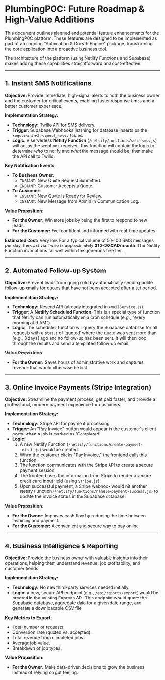 # PlumbingPOC: Future Roadmap & High-Value Additions

This document outlines planned and potential feature enhancements for the PlumbingPOC platform. These features are designed to be implemented as part of an ongoing "Automation & Growth Engine" package, transforming the core application into a proactive business tool.

The architecture of the platform (using Netlify Functions and Supabase) makes adding these capabilities straightforward and cost-effective.

---

## 1. Instant SMS Notifications

**Objective:** Provide immediate, high-signal alerts to both the business owner and the customer for critical events, enabling faster response times and a better customer experience.

**Implementation Strategy:**
*   **Technology:** Twilio API for SMS delivery.
*   **Trigger:** Supabase Webhooks listening for database inserts on the `requests` and `request_notes` tables.
*   **Logic:** A serverless **Netlify Function** (`/netlify/functions/send-sms.js`) will act as the webhook receiver. This function will contain the logic to determine *who* to notify and *what* the message should be, then make the API call to Twilio.

**Key Notification Events:**
*   **To Business Owner:**
    *   `INSTANT`: New Quote Request Submitted.
    *   `INSTANT`: Customer Accepts a Quote.
*   **To Customer:**
    *   `INSTANT`: New Quote is Ready for Review.
    *   `INSTANT`: New Message from Admin in Communication Log.

**Value Proposition:**
*   **For the Owner:** Win more jobs by being the first to respond to new leads.
*   **For the Customer:** Feel confident and informed with real-time updates.

**Estimated Cost:** Very low. For a typical volume of 50-100 SMS messages per day, the cost via Twilio is approximately **$15-30 CAD/month**. The Netlify Function invocations fall well within the generous free tier.

---

## 2. Automated Follow-up System

**Objective:** Prevent leads from going cold by automatically sending polite follow-up emails for quotes that have not been accepted after a set period.

**Implementation Strategy:**
*   **Technology:** Resend API (already integrated in `emailService.js`).
*   **Trigger:** A **Netlify Scheduled Function**. This is a special type of function that Netlify can run automatically on a cron schedule (e.g., "every morning at 9 AM").
*   **Logic:** The scheduled function will query the Supabase database for all requests with a `status` of 'quoted' where the quote was sent more than [e.g., 3 days] ago and no follow-up has been sent. It will then loop through the results and send a templated follow-up email.

**Value Proposition:**
*   **For the Owner:** Saves hours of administrative work and captures revenue that would otherwise be lost.

---

## 3. Online Invoice Payments (Stripe Integration)

**Objective:** Streamline the payment process, get paid faster, and provide a professional, modern payment experience for customers.

**Implementation Strategy:**
*   **Technology:** Stripe API for payment processing.
*   **Trigger:** An "Pay Invoice" button would appear in the customer's client portal when a job is marked as 'Completed'.
*   **Logic:**
    1.  A new Netlify Function (`/netlify/functions/create-payment-intent.js`) would be created.
    2.  When the customer clicks "Pay Invoice," the frontend calls this function.
    3.  The function communicates with the Stripe API to create a secure payment session.
    4.  The frontend uses the information from Stripe to render a secure credit card input field (using `Stripe.js`).
    5.  Upon successful payment, a Stripe webhook would hit another Netlify Function (`/netlify/functions/handle-payment-success.js`) to update the invoice status in the Supabase database.

**Value Proposition:**
*   **For the Owner:** Improves cash flow by reducing the time between invoicing and payment.
*   **For the Customer:** A convenient and secure way to pay online.

---

## 4. Business Intelligence & Reporting

**Objective:** Provide the business owner with valuable insights into their operations, helping them understand revenue, job profitability, and customer trends.

**Implementation Strategy:**
*   **Technology:** No new third-party services needed initially.
*   **Logic:** A new, secure API endpoint (e.g., `/api/reports/export`) would be created in the existing Express API. This endpoint would query the Supabase database, aggregate data for a given date range, and generate a downloadable CSV file.

**Key Metrics to Export:**
*   Total number of requests.
*   Conversion rate (quoted vs. accepted).
*   Total revenue from completed jobs.
*   Average job value.
*   Breakdown of job types.

**Value Proposition:**
*   **For the Owner:** Make data-driven decisions to grow the business instead of relying on gut feeling.